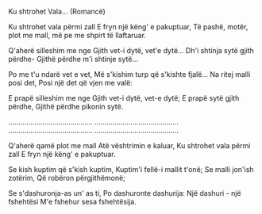 Ku shtrohet Vala... (Romancë)

Ku shtrohet vala përmi zall
E fryn një këng' e pakuptuar,
Të pashë, motër, plot me mall,
më pe me shpirt të llaftaruar.

Q'aherë silleshim me nge
Gjith vet-i dytë, vet'e dytë...
Dh'i shtinja sytë gjith përdhe-
Gjithë përdhe m'i shtinje sytë...

Po me t'u ndarë vet e vet,
Më s'kishim turp që s'kishte fjalë...
Na ritej malli posi det,
Posi një det që vjen me valë:

E prapë silleshim me nge
Gjith vet-i dytë, vet-e dytë;
E prapë sytë gjith përdhe,
Gjithë përdhe pikonin sytë.

..........................................
..........................................
..........................................
..........................................

Q'aherë qamë plot me mall
Atë vështrimin e kaluar,
Ku shtrohet vala përmi zall
E fryn një këng' e pakuptuar.

Se kish kuptim që s'kish kuptim,
Kuptim'i fellë-i mallit t'onë;
Se malli jon'ish zotërim,
Që robëron përgjithëmonë;

Se s'dashuronja-as un' as ti,
Po dashuronte dashurija:
Një dashuri - një fshehtësi
M'e fshehur sesa fshehtësija.
